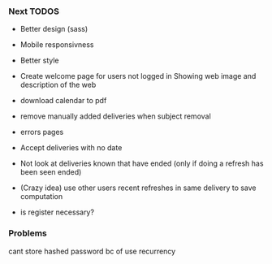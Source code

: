 ### Next TODOS
* Better design (sass) 
* Mobile responsivness
* Better style
* Create welcome page for users not logged in Showing web image and description of the web
* download calendar to pdf

* remove manually added deliveries when subject removal

* errors pages

* Accept deliveries with no date
* Not look at deliveries known that have ended (only if doing a refresh has been seen ended)
* (Crazy idea) use other users recent refreshes in same delivery to save computation
* is register necessary?

### Problems
cant store hashed password bc of use recurrency
